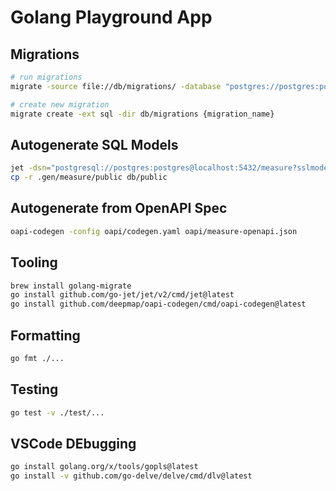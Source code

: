 # Golang Playground App

## Migrations

```bash
# run migrations
migrate -source file://db/migrations/ -database "postgres://postgres:postgres@localhost:5432/measure?sslmode=disable" up

# create new migration
migrate create -ext sql -dir db/migrations {migration_name}
```

## Autogenerate SQL Models

```bash
jet -dsn="postgresql://postgres:postgres@localhost:5432/measure?sslmode=disable" -schema=public -path=./.gen
cp -r .gen/measure/public db/public
```

## Autogenerate from OpenAPI Spec

```bash
oapi-codegen -config oapi/codegen.yaml oapi/measure-openapi.json
```

## Tooling

```bash
brew install golang-migrate
go install github.com/go-jet/jet/v2/cmd/jet@latest
go install github.com/deepmap/oapi-codegen/cmd/oapi-codegen@latest
```

## Formatting

```bash
go fmt ./...
```

## Testing

```bash
go test -v ./test/...
```

## VSCode DEbugging
```bash
go install golang.org/x/tools/gopls@latest
go install -v github.com/go-delve/delve/cmd/dlv@latest
```
